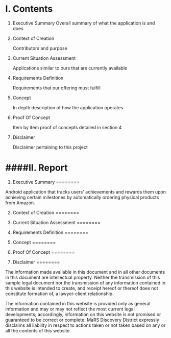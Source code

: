 I. Contents
========
1. Executive Summary
    Overall summary of what the application is and does

2. Context of Creation

    Contributors and purpose

3. Current Situation Assessment

    Applications similar to ours that are currently available

4. Requirements Definition

    Requirements that our offering must fulfill

5. Concept

    In depth description of how the application operates

6. Proof Of Concept

    Item by item proof of concepts detailed in section 4

7. Disclaimer

    Disclaimer pertaining to this project

####II. Report
========

1. Executive Summary
========
  
Android application that tracks users' achievements and rewards them upon achieving certain milestones by automatically ordering physical products from Amazon. 

2. Context of Creation
========



3. Current Situation Assessment
========

4. Requirements Definition
========

5. Concept
========

6. Proof Of Concept
========


7. Disclaimer
========

The information made available in this document and in all other documents in this document are intellectual property. Neither the transmission of this sample legal document nor the transmission of any information contained in this website is intended to create, and receipt hereof or thereof does not constitute formation of, a lawyer-client relationship.

The information contained in this website is provided only as general information and may or may not reflect the most current legal developments; accordingly, information on this website is not promised or guaranteed to be correct or complete. MaRS Discovery District expressly disclaims all liability in respect to actions taken or not taken based on any or all the contents of this website.
